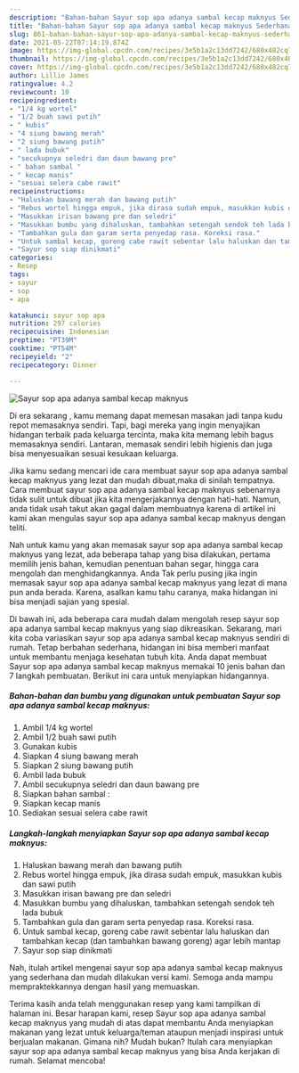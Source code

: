 ```yaml
---
description: "Bahan-bahan Sayur sop apa adanya sambal kecap maknyus Sederhana Untuk Jualan"
title: "Bahan-bahan Sayur sop apa adanya sambal kecap maknyus Sederhana Untuk Jualan"
slug: 861-bahan-bahan-sayur-sop-apa-adanya-sambal-kecap-maknyus-sederhana-untuk-jualan
date: 2021-05-22T07:14:19.874Z
image: https://img-global.cpcdn.com/recipes/3e5b1a2c13dd7242/680x482cq70/sayur-sop-apa-adanya-sambal-kecap-maknyus-foto-resep-utama.jpg
thumbnail: https://img-global.cpcdn.com/recipes/3e5b1a2c13dd7242/680x482cq70/sayur-sop-apa-adanya-sambal-kecap-maknyus-foto-resep-utama.jpg
cover: https://img-global.cpcdn.com/recipes/3e5b1a2c13dd7242/680x482cq70/sayur-sop-apa-adanya-sambal-kecap-maknyus-foto-resep-utama.jpg
author: Lillie James
ratingvalue: 4.2
reviewcount: 10
recipeingredient:
- "1/4 kg wortel"
- "1/2 buah sawi putih"
- " kubis"
- "4 siung bawang merah"
- "2 siung bawang putih"
- " lada bubuk"
- "secukupnya seledri dan daun bawang pre"
- " bahan sambal "
- " kecap manis"
- "sesuai selera cabe rawit"
recipeinstructions:
- "Haluskan bawang merah dan bawang putih"
- "Rebus wortel hingga empuk, jika dirasa sudah empuk, masukkan kubis dan sawi putih"
- "Masukkan irisan bawang pre dan seledri"
- "Masukkan bumbu yang dihaluskan, tambahkan setengah sendok teh lada bubuk"
- "Tambahkan gula dan garam serta penyedap rasa. Koreksi rasa."
- "Untuk sambal kecap, goreng cabe rawit sebentar lalu haluskan dan tambahkan kecap (dan tambahkan bawang goreng) agar lebih mantap"
- "Sayur sop siap dinikmati"
categories:
- Resep
tags:
- sayur
- sop
- apa

katakunci: sayur sop apa 
nutrition: 297 calories
recipecuisine: Indonesian
preptime: "PT39M"
cooktime: "PT54M"
recipeyield: "2"
recipecategory: Dinner

---
```



![Sayur sop apa adanya sambal kecap maknyus](https://img-global.cpcdn.com/recipes/3e5b1a2c13dd7242/680x482cq70/sayur-sop-apa-adanya-sambal-kecap-maknyus-foto-resep-utama.jpg)

Di era  sekarang , kamu memang dapat memesan masakan jadi tanpa kudu repot memasaknya sendiri. Tapi, bagi mereka yang ingin menyajikan hidangan terbaik pada keluarga tercinta, maka kita memang lebih bagus memasaknya sendiri. Lantaran, memasak sendiri lebih higienis dan juga bisa menyesuaikan sesuai kesukaan keluarga.

Jika kamu sedang mencari ide cara membuat sayur sop apa adanya sambal kecap maknyus yang lezat dan mudah dibuat,maka di sinilah tempatnya. Cara membuat sayur sop apa adanya sambal kecap maknyus  sebenarnya tidak sulit untuk dibuat jika kita mengerjakannya dengan hati-hati. Namun, anda tidak usah takut akan gagal dalam membuatnya 
karena di artikel ini kami akan mengulas sayur sop apa adanya sambal kecap maknyus dengan teliti.  



Nah untuk kamu yang akan memasak sayur sop apa adanya sambal kecap maknyus yang lezat, ada beberapa tahap yang bisa dilakukan, pertama memilih jenis bahan, kemudian penentuan bahan segar, hingga cara mengolah dan menghidangkannya. Anda Tak perlu pusing jika ingin memasak sayur sop apa adanya sambal kecap maknyus yang lezat di mana pun anda berada. Karena, asalkan kamu  tahu caranya, maka hidangan ini bisa menjadi sajian yang spesial.

Di bawah ini, ada beberapa cara mudah dalam mengolah resep sayur sop apa adanya sambal kecap maknyus yang siap dikreasikan. Sekarang, mari kita coba variasikan sayur sop apa adanya sambal kecap maknyus sendiri di rumah. Tetap berbahan sederhana, hidangan ini bisa memberi manfaat untuk membantu menjaga kesehatan tubuh kita. Anda dapat membuat Sayur sop apa adanya sambal kecap maknyus memakai 10 jenis bahan dan 7 langkah pembuatan. Berikut ini cara untuk menyiapkan hidangannya.

<!--inarticleads1-->

##### Bahan-bahan dan bumbu yang digunakan untuk pembuatan Sayur sop apa adanya sambal kecap maknyus:

1. Ambil 1/4 kg wortel
1. Ambil 1/2 buah sawi putih
1. Gunakan  kubis
1. Siapkan 4 siung bawang merah
1. Siapkan 2 siung bawang putih
1. Ambil  lada bubuk
1. Ambil secukupnya seledri dan daun bawang pre
1. Siapkan  bahan sambal :
1. Siapkan  kecap manis
1. Sediakan sesuai selera cabe rawit




<!--inarticleads2-->

##### Langkah-langkah menyiapkan Sayur sop apa adanya sambal kecap maknyus:

1. Haluskan bawang merah dan bawang putih
1. Rebus wortel hingga empuk, jika dirasa sudah empuk, masukkan kubis dan sawi putih
1. Masukkan irisan bawang pre dan seledri
1. Masukkan bumbu yang dihaluskan, tambahkan setengah sendok teh lada bubuk
1. Tambahkan gula dan garam serta penyedap rasa. Koreksi rasa.
1. Untuk sambal kecap, goreng cabe rawit sebentar lalu haluskan dan tambahkan kecap (dan tambahkan bawang goreng) agar lebih mantap
1. Sayur sop siap dinikmati




Nah, itulah artikel mengenai  sayur sop apa adanya sambal kecap maknyus  yang sederhana dan mudah dilakukan versi kami. Semoga anda mampu mempraktekkannya dengan hasil yang memuaskan. 

Terima kasih anda telah menggunakan resep yang kami tampilkan di halaman ini. Besar harapan kami, resep  Sayur sop apa adanya sambal kecap maknyus yang mudah di atas dapat membantu Anda menyiapkan makanan yang lezat untuk keluarga/teman ataupun menjadi inspirasi untuk berjualan makanan. Gimana nih? Mudah bukan? Itulah cara menyiapkan sayur sop apa adanya sambal kecap maknyus yang bisa Anda kerjakan di rumah. Selamat mencoba!


